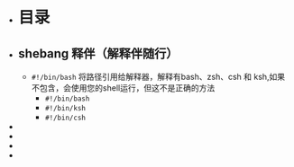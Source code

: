 - # 目录
- ## shebang 释伴（解释伴随行）
	- `#!/bin/bash` 将路径引用给解释器，解释有bash、zsh、csh 和 ksh,如果不包含，会使用您的shell运行，但这不是正确的方法
		- `#!/bin/bash`
		- `#!/bin/ksh`
		- `#!/bin/csh`
-
-
-
-